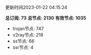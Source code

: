 更新时间2023-01-22 04:15:24

**总订阅: 73**
**总节点: 2130**
**有效节点: 1035**
- trojan节点: 747
- v2ray节点: 218
- ss节点: 66
- ssr节点: 4
